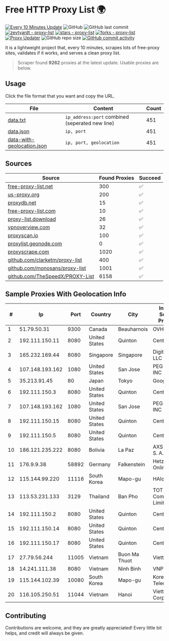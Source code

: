 
# Free HTTP Proxy List 🌍

[![Every 10 Minutes Update](https://github.com/mertguvencli/http-proxy-list/actions/workflows/main.yml/badge.svg?branch=main)](https://github.com/mertguvencli/http-proxy-list/actions/workflows/main.yml)
![GitHub](https://img.shields.io/github/license/mertguvencli/http-proxy-list)
![GitHub last commit](https://img.shields.io/github/last-commit/mertguvencli/http-proxy-list)
[![zevtyardt - proxy-list](https://img.shields.io/static/v1?label=zevtyardt&message=proxy-list&color=blue&logo=github)](https://github.com/zevtyardt/proxy-list "Go to GitHub repo")
[![stars - proxy-list](https://img.shields.io/github/stars/zevtyardt/proxy-list?style=social)](https://github.com/zevtyardt/proxy-list)
[![forks - proxy-list](https://img.shields.io/github/forks/zevtyardt/proxy-list?style=social)](https://github.com/zevtyardt/proxy-list)
[![Proxy Updater](https://github.com/zevtyardt/proxy-list/workflows/Proxy%20Updater/badge.svg)](https://github.com/zevtyardt/proxy-list/actions?query=workflow:"Proxy+Updater")
![GitHub repo size](https://img.shields.io/github/repo-size/zevtyardt/proxy-list)
[![GitHub commit activity](https://img.shields.io/github/commit-activity/m/zevtyardt/proxy-list?logo=commits)](https://github.com/zevtyardt/proxy-list/commits/main)

It is a lightweight project that, every 10 minutes, scrapes lots of free-proxy sites, validates if it works, and serves a clean proxy list.

> Scraper found **9262** proxies at the latest update. Usable proxies are below.

## Usage

Click the file format that you want and copy the URL.

|File|Content|Count|
|----|-------|-----|
|[data.txt](https://raw.githubusercontent.com/mertguvencli/http-proxy-list/main/proxy-list/data.txt)|`ip_address:port` combined (seperated new line)|451|
|[data.json](https://raw.githubusercontent.com/mertguvencli/http-proxy-list/main/proxy-list/data.json)|`ip, port`|451|
|[data-with-geolocation.json](https://raw.githubusercontent.com/mertguvencli/http-proxy-list/main/proxy-list/data-with-geolocation.json)|`ip, port, geolocation`|451|

## Sources

|Source|Found Proxies|Succeed|
|------|-------------|-------|
|[free-proxy-list.net](https://free-proxy-list.net)|300|✅|
|[us-proxy.org](https://www.us-proxy.org)|200|✅|
|[proxydb.net](http://proxydb.net)|15|✅|
|[free-proxy-list.com](https://free-proxy-list.com/?page=&port=&type%5B%5D=http&type%5B%5D=https&up_time=0&search=Search)|10|✅|
|[proxy-list.download](https://www.proxy-list.download/HTTP)|26|✅|
|[vpnoverview.com](https://vpnoverview.com/privacy/anonymous-browsing/free-proxy-servers)|32|✅|
|[proxyscan.io](https://www.proxyscan.io)|100|✅|
|[proxylist.geonode.com](https://proxylist.geonode.com/api/proxy-list?limit=300&page=1&sort_by=lastChecked&sort_type=desc&protocols=http,https)|0|✅|
|[proxyscrape.com](https://api.proxyscrape.com/v2/?request=displayproxies&protocol=http&timeout=10000&country=all&ssl=all&anonymity=all)|1020|✅|
|[github.com/clarketm/proxy-list](https://raw.githubusercontent.com/clarketm/proxy-list/master/proxy-list-raw.txt)|400|✅|
|[github.com/monosans/proxy-list](https://raw.githubusercontent.com/monosans/proxy-list/main/proxies/http.txt)|1001|✅|
|[github.com/TheSpeedX/PROXY-List](https://raw.githubusercontent.com/TheSpeedX/PROXY-List/master/http.txt)|6158|✅|


## Sample Proxies With Geolocation Info

|#|Ip|Port|Country|City|Internet Service Provider|
|-|--|----|-------|----|-------------------------|
|1|51.79.50.31|9300|Canada|Beauharnois|OVH SAS|
|2|192.111.150.11|8080|United States|Quinton|Centrilogic|
|3|165.232.169.44|8080|Singapore|Singapore|DigitalOcean, LLC|
|4|107.148.193.162|1080|United States|San Jose|PEG TECH INC|
|5|35.213.91.45|80|Japan|Tokyo|Google LLC|
|6|192.111.150.3|8080|United States|Quinton|Centrilogic|
|7|107.148.193.162|1080|United States|San Jose|PEG TECH INC|
|8|192.111.150.15|8080|United States|Quinton|Centrilogic|
|9|192.111.150.5|8080|United States|Quinton|Centrilogic|
|10|186.121.235.222|8080|Bolivia|La Paz|AXS Bolivia S. A.|
|11|176.9.9.38|58892|Germany|Falkenstein|Hetzner Online GmbH|
|12|115.144.99.220|11116|South Korea|Mapo-gu|HAIonNet|
|13|113.53.231.133|3129|Thailand|Ban Pho|TOT Public Company Limited|
|14|192.111.150.2|8080|United States|Quinton|Centrilogic|
|15|192.111.150.14|8080|United States|Quinton|Centrilogic|
|16|192.111.150.17|8080|United States|Quinton|Centrilogic|
|17|27.79.56.244|11005|Vietnam|Buon Ma Thuot|Viettel Group|
|18|14.241.111.38|8080|Vietnam|Ninh Binh|VNPT|
|19|115.144.102.39|10080|South Korea|Mapo-gu|Korea Telecom|
|20|116.105.250.51|11044|Vietnam|Hanoi|Viettel Corporation|



## Contributing

Contributions are welcome, and they are greatly appreciated! Every
little bit helps, and credit will always be given.

